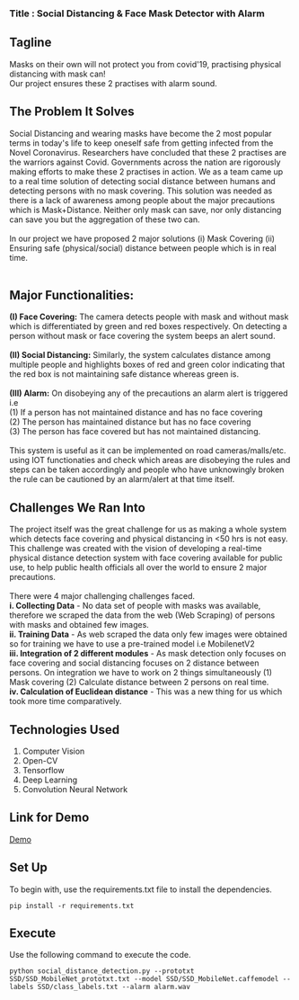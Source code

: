 

### Title : Social Distancing & Face Mask Detector with Alarm

## Tagline
Masks on their own will not protect you from covid'19,  practising physical distancing with mask can!<br>
Our project ensures these 2 practises with alarm sound.

## The Problem It Solves
Social Distancing and wearing masks have become the 2 most popular terms in today's life to keep oneself safe from getting infected from the Novel Coronavirus. Researchers have concluded that these 2 practises are the warriors against Covid. Governments across the nation are rigorously making efforts to make these 2 practises in action. We as a team came up to a real time solution of detecting social distance between humans and detecting persons with no mask covering. This solution was needed as there is a lack of awareness among people about the major precautions which is Mask+Distance.  Neither only mask can save, nor only distancing can save you but the aggregation of these two can. <br><br>
In our project we have proposed 2 major solutions (i) Mask Covering (ii) Ensuring safe (physical/social) distance between people which is in real time.<br><br>

## Major Functionalities:
<b>(I) Face Covering:</b> The camera detects people with mask and without mask which is differentiated by green and red boxes respectively. On detecting a person without mask or face covering the system beeps an alert sound. <br><br>
<b>(II) Social Distancing:</b> Similarly, the system calculates distance among multiple people and highlights boxes of red and green color indicating that the red box is not maintaining safe distance whereas green is.<br><br>
<b>(III) Alarm:</b> On disobeying any of the precautions an alarm alert is triggered i.e
       <br>(1) If a person has not maintained distance and has no face covering
       <br>(2) The person has maintained distance but has no face covering
       <br>(3) The person has face covered but has not maintained distancing.
<br><br>This system is useful as it can be implemented on road cameras/malls/etc. using IOT functionaties and check which areas are disobeying the rules and steps can be taken accordingly and people who have unknowingly broken the rule can be cautioned by an alarm/alert at that time itself.

## Challenges We Ran Into
The project itself was the great challenge for us as making a whole system which detects face covering and physical distancing in <50 hrs is not easy. This challenge was created with the vision of developing a real-time physical distance detection system with face covering available for public use, to help public health officials all over the world to ensure 2 major precautions. <br><br>
There were 4 major challenging challenges faced. <br>
<b>i. Collecting Data</b> - No data set of people with masks was available, therefore we scraped the data from the web (Web Scraping) of persons with masks and obtained few images.<br>
<b>ii. Training Data</b> - As web scraped the data only few images were obtained so for training we have to use a pre-trained model i.e MobilenetV2 <br>
<b>iii. Integration of 2 different modules</b> - As mask detection only focuses on face covering and social distancing focuses on 2 distance between persons. On integration we have to work on 2 things simultaneously (1) Mask covering (2) Calculate distance between 2 persons on real time. <br>
<b>iv. Calculation of Euclidean distance</b> - This was a new thing for us which took more time comparatively. <br>

## Technologies Used
1. Computer Vision <br>
2. Open-CV <br>
3. Tensorflow <br>
4. Deep Learning <br>
5. Convolution Neural Network <br>

## Link for Demo

<a href="https://www.youtube.com/watch?v=dBe2KfgviRw&feature=youtu.be"> Demo</a>

## Set Up

To begin with, use the requirements.txt file to install the dependencies.
```
pip install -r requirements.txt
```

## Execute

Use the following command to execute the code.
```
python social_distance_detection.py --prototxt SSD/SSD_MobileNet_prototxt.txt --model SSD/SSD_MobileNet.caffemodel --labels SSD/class_labels.txt --alarm alarm.wav
```


